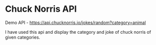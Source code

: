 # Chuck Norris API

Demo API - https://api.chucknorris.io/jokes/random?category=animal

I have used this api and display the category and joke of chuck norris of given categories.
